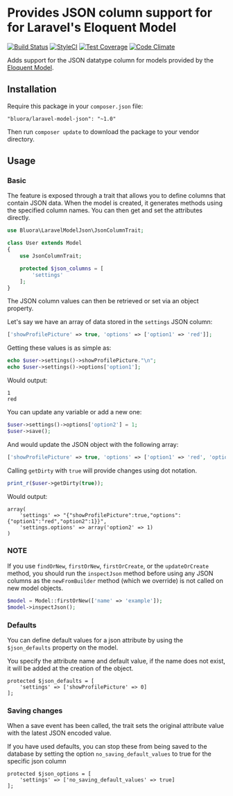 # Provides JSON column support for for Laravel's Eloquent Model

[![Build Status](https://travis-ci.org/bluora/laravel-model-json.svg?branch=master)](https://travis-ci.org/bluora/laravel-model-json) [![StyleCI](https://styleci.io/repos/53236988/shield)](https://styleci.io/repos/53236988) [![Test Coverage](https://codeclimate.com/github/bluora/laravel-model-json/badges/coverage.svg)](https://codeclimate.com/github/bluora/laravel-model-json/coverage) [![Code Climate](https://codeclimate.com/github/bluora/laravel-model-json/badges/gpa.svg)](https://codeclimate.com/github/bluora/laravel-model-json)

Adds support for the JSON datatype column for models provided by the [Eloquent Model](http://laravel.com/docs/eloquent).

## Installation

Require this package in your `composer.json` file:

`"bluora/laravel-model-json": "~1.0"`

Then run `composer update` to download the package to your vendor directory.

## Usage

### Basic

The feature is exposed through a trait that allows you to define columns that contain JSON data. When the model is created, it generates methods using the specified column names. You can then get and set the attributes directly.

```php
use Bluora\LaravelModelJson\JsonColumnTrait;

class User extends Model
{
    use JsonColumnTrait;

    protected $json_columns = [
        'settings'
    ];
}
```

The JSON column values can then be retrieved or set via an object property.

Let's say we have an array of data stored in the `settings` JSON column:

```php
['showProfilePicture' => true, 'options' => ['option1' => 'red']];
```

Getting these values is as simple as:
```php
echo $user->settings()->showProfilePicture."\n";
echo $user->settings()->options['option1'];
```

Would output:
```
1
red
```

You can update any variable or add a new one:
```php
$user->settings()->options['option2'] = 1;
$user->save();
```

And would update the JSON object with the following array:
```php
['showProfilePicture' => true, 'options' => ['option1' => 'red', 'option2' => 1]];
```

Calling `getDirty` with `true` will provide changes using dot notation.

```php
print_r($user->getDirty(true));
```

Would output:
```
array(
    'settings' => "{"showProfilePicture":true,"options":{"option1":"red","option2":1}}",
    'settings.options' => array('option2' => 1)
)
```

### NOTE

If you use `findOrNew`, `firstOrNew`, `firstOrCreate`, or the `updateOrCreate` method, you should run the `inspectJson` method before using any JSON columns as the `newFromBuilder` method (which we override) is not called on new model objects.

```php
$model = Model::firstOrNew(['name' => 'example']);
$model->inspectJson();
```

### Defaults

You can define default values for a json attribute by using the `$json_defaults` property on the model.

You specify the attribute name and default value, if the name does not exist, it will be added at the creation of the object.

```
protected $json_defaults = [
    'settings' => ['showProfilePicture' => 0]
];
```

### Saving changes

When a save event has been called, the trait sets the original attribute value with the latest JSON encoded value.

If you have used defaults, you can stop these from being saved to the database by setting the option `no_saving_default_values` to true for the specific json column

```
protected $json_options = [
    'settings' => ['no_saving_default_values' => true]
];
```
